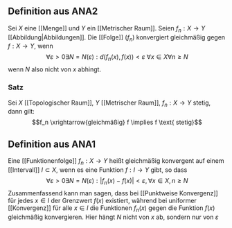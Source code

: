 ## Definition aus ANA2
Sei $X$ eine [[Menge]] und $Y$ ein [[Metrischer Raum]]. Seien $f_n: X \to Y$ [[Abbildung|Abbildungen]]. Die [[Folge]] $(f_n)$ konvergiert gleichmäßig gegen $f: X \to Y$, wenn
$$\forall \varepsilon > 0 \exists N = N(\varepsilon) : d(f_n(x), f(x)) < \varepsilon\ \forall x \in X \forall n \geq N$$
wenn $N$ also nicht von $x$ abhingt.

### Satz
Sei $X$ [[Topologischer Raum]], $Y$ [[Metrischer Raum]], $f_n : X \to Y$ stetig, dann gilt:
$$f_n \xrightarrow{gleichmäßig} f \implies f \text{ stetig}$$
## Definition aus ANA1
Eine [[Funktionenfolge]] $f_n: X \rightarrow Y$ heißt gleichmäßig konvergent auf einem [[Intervall]] $I \subset X$, wenn es eine Funktion $f: I \rightarrow Y$ gibt, so dass
$$\forall \varepsilon > 0 \exists N = N(\varepsilon) : |f_n(x) - f(x)| < \varepsilon, \forall x \in X, n \geq N$$
Zusammenfassend kann man sagen, dass bei [[Punktweise Konvergenz]] für jedes $x \in I$ der Grenzwert $f(x)$ existiert, während bei uniformer [[Konvergenz]] für alle $x \in I$ die Funktionen $f_n(x)$ gegen die Funktion $f(x)$ gleichmäßig konvergieren.
Hier hängt $N$ nicht von $x$ ab, sondern nur von $\varepsilon$